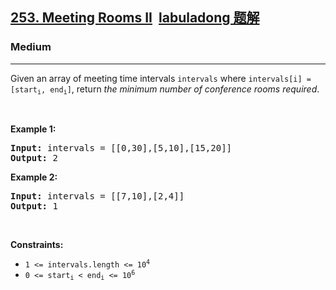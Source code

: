 <h2><a href="https://leetcode.com/problems/meeting-rooms-ii/">253. Meeting Rooms II<a id="solution_btn_253" href="https://labuladong.gitee.io/plugin-v3/?qno=253&amp;target=gitee&amp;_=1643747877582" target="_blank" class="button-4" style="font-weight: bold; margin-left: 10px;">labuladong 题解</a></a></h2><h3>Medium</h3><hr><div><p>Given an array of meeting time intervals <code>intervals</code> where <code>intervals[i] = [start<sub>i</sub>, end<sub>i</sub>]</code>, return <em>the minimum number of conference rooms required</em>.</p>

<p>&nbsp;</p>
<p><strong>Example 1:</strong></p>
<pre><strong>Input:</strong> intervals = [[0,30],[5,10],[15,20]]
<strong>Output:</strong> 2
</pre><p><strong>Example 2:</strong></p>
<pre><strong>Input:</strong> intervals = [[7,10],[2,4]]
<strong>Output:</strong> 1
</pre>
<p>&nbsp;</p>
<p><strong>Constraints:</strong></p>

<ul>
	<li><code>1 &lt;=&nbsp;intervals.length &lt;= 10<sup>4</sup></code></li>
	<li><code>0 &lt;= start<sub>i</sub> &lt; end<sub>i</sub> &lt;= 10<sup>6</sup></code></li>
</ul>
</div>